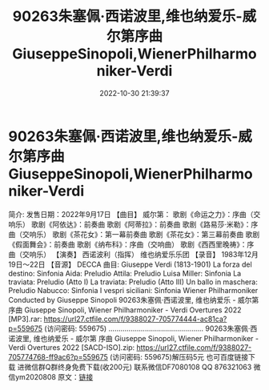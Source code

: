 ﻿---
title: 90263朱塞佩·西诺波里,维也纳爱乐-威尔第序曲GiuseppeSinopoli,WienerPhilharmoniker-Verdi
date: 2022-10-30 21:39:37
categories: 新碟专辑、稀有等精品
tags: 纯音雅乐
---
# 90263朱塞佩·西诺波里,维也纳爱乐-威尔第序曲GiuseppeSinopoli,WienerPhilharmoniker-Verdi

简介:
发售日期：2022年9月17日
【曲目】
威尔第：
歌剧《命运之力》：序曲（交响乐）
歌剧《阿依达》：前奏曲
歌剧《阿蒂拉》：前奏曲
歌剧《路易莎·米勒》：序曲（交响乐）
歌剧《茶花女》：第一幕前奏曲
歌剧《茶花女》：第三幕前奏曲
歌剧《假面舞会》：前奏曲
歌剧《纳布科》：序曲（交响曲）
歌剧《西西里晚祷》：序曲（交响乐）
【演奏】
西诺波利（指挥）
维也纳爱乐乐团
【录音】
1983年12月19日～22日
【音源】
DECCA
曲目:
Giuseppe Verdi (1813-1901)
La forza del destino: Sinfonia
Aida: Preludio
Attila: Preludio
Luisa Miller: Sinfonia
La traviata: Preludio (Atto I)
La traviata: Preludio (Atto III)
Un ballo in maschera: Preludio
Nabucco: Sinfonia
I vespri siciliani: Sinfonia
Wiener Philharmoniker
Conducted by Giuseppe Sinopoli
90263朱塞佩·西诺波里, 维也纳爱乐 - 威尔第 序曲 Giuseppe Sinopoli, Wiener
Philharmoniker - Verdi Overtures 2022 [MP3].rar: https://url27.ctfile.com/f/9388027-705774444-ac81ca?p=559675
(访问密码: 559675)
...............................................
90263朱塞佩·西诺波里, 维也纳爱乐 - 威尔第 序曲 Giuseppe Sinopoli, Wiener
Philharmoniker - Verdi Overtures 2022 [SACD-ISO].zip: https://url27.ctfile.com/f/9388027-705774768-ff9ac6?p=559675
(访问密码: 559675)解压码5元
也可百度链接下载
进微信群Q群终身免费下载(收200元)
联系微信DF7080108 QQ 876321063
微信ym2020808
原文：[链接](https://blog.sina.com.cn/s/blog_1647c7e7601031031.html)